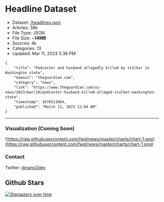 # Headline Dataset

- Dataset: [/headlines.json](https://raw.githubusercontent.com/fwd/news/master/headlines.json) 
- Articles: 38k
- File Type: JSON
- File Size: ~**14MB**
- Sources: 4k
- Categories: 13
- Updated: Mar 11, 2023 5:36 PM

```
{
    "title": "Podcaster and husband allegedly killed by stalker in Washington state",
    "domain": "theguardian.com",
    "category": "news",
    "link": "https://www.theguardian.com/us-news/2023/mar/10/podcaster-husband-killed-alleged-stalker-washington-state",
    "timestamp": 1678511064,
    "published": "March 11, 2023 12:04 AM"
}
```

---

### Visualization (Coming Soon)

![https://raw.githubusercontent.com/fwd/news/master/charts/chart-1.png](https://raw.githubusercontent.com/fwd/news/master/charts/chart-1.png)

### Contact 

Twitter: [@nano2dev](https://twitter.com/nano2dev)

## Github Stars

[![Stargazers over time](https://starchart.cc/fwd/news.svg)](https://starchart.cc/fwd/news)
